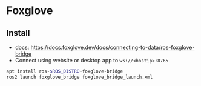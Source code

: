 # Foxglove

## Install

- docs: https://docs.foxglove.dev/docs/connecting-to-data/ros-foxglove-bridge 
- Connect using website or desktop app to `ws://<hostip>:8765`

```bash
apt install ros-$ROS_DISTRO-foxglove-bridge
ros2 launch foxglove_bridge foxglove_bridge_launch.xml
```
